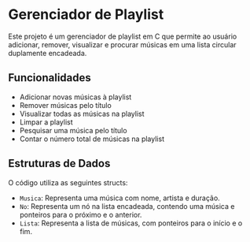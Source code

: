 # Gerenciador de Playlist

Este projeto é um gerenciador de playlist em C que permite ao usuário adicionar, remover, visualizar e procurar músicas em uma lista circular duplamente encadeada.

## Funcionalidades

- Adicionar novas músicas à playlist
- Remover músicas pelo título
- Visualizar todas as músicas na playlist
- Limpar a playlist
- Pesquisar uma música pelo título
- Contar o número total de músicas na playlist

## Estruturas de Dados

O código utiliza as seguintes structs:

- `Musica`: Representa uma música com nome, artista e duração.
- `No`: Representa um nó na lista encadeada, contendo uma música e ponteiros para o próximo e o anterior.
- `Lista`: Representa a lista de músicas, com ponteiros para o início e o fim.

